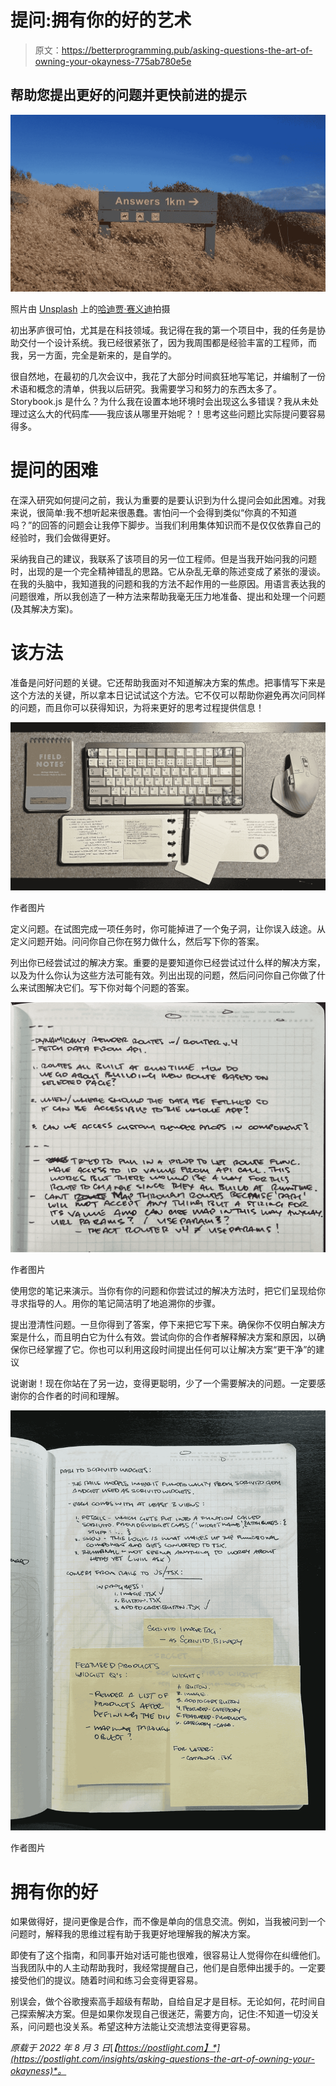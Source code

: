 # 提问:拥有你的好的艺术

> 原文：<https://betterprogramming.pub/asking-questions-the-art-of-owning-your-okayness-775ab780e5e>

## 帮助您提出更好的问题并更快前进的提示

![](img/a97c6747326f7e82494b7d0df4ed11e9.png)

照片由 [Unsplash](https://unsplash.com?utm_source=medium&utm_medium=referral) 上的[哈迪贾·赛义迪](https://unsplash.com/@hadijasaidi?utm_source=medium&utm_medium=referral)拍摄

初出茅庐很可怕，尤其是在科技领域。我记得在我的第一个项目中，我的任务是协助交付一个设计系统。我已经很紧张了，因为我周围都是经验丰富的工程师，而我，另一方面，完全是新来的，是自学的。

很自然地，在最初的几次会议中，我花了大部分时间疯狂地写笔记，并编制了一份术语和概念的清单，供我以后研究。我需要学习和努力的东西太多了。Storybook.js 是什么？为什么我在设置本地环境时会出现这么多错误？我从未处理过这么大的代码库——我应该从哪里开始呢？！思考这些问题比实际提问要容易得多。

# 提问的困难

在深入研究如何提问之前，我认为重要的是要认识到为什么提问会如此困难。对我来说，很简单:我不想听起来很愚蠢。害怕问一个会得到类似“你真的不知道吗？”的回答的问题会让我停下脚步。当我们利用集体知识而不是仅仅依靠自己的经验时，我们会做得更好。

采纳我自己的建议，我联系了该项目的另一位工程师。但是当我开始问我的问题时，出现的是一个完全精神错乱的思路。它从杂乱无章的陈述变成了紧张的漫谈。在我的头脑中，我知道我的问题和我的方法不起作用的一些原因。用语言表达我的问题很难，所以我创造了一种方法来帮助我毫无压力地准备、提出和处理一个问题(及其解决方案)。

# 该方法

准备是问好问题的关键。它还帮助我面对不知道解决方案的焦虑。把事情写下来是这个方法的关键，所以拿本日记试试这个方法。它不仅可以帮助你避免再次问同样的问题，而且你可以获得知识，为将来更好的思考过程提供信息！

![](img/04fa84c5c7f30ddb6c757a0eb95db0eb.png)

作者图片

定义问题。在试图完成一项任务时，你可能掉进了一个兔子洞，让你误入歧途。从定义问题开始。问问你自己你在努力做什么，然后写下你的答案。

列出你已经尝试过的解决方案。重要的是要知道你已经尝试过什么样的解决方案，以及为什么你认为这些方法可能有效。列出出现的问题，然后问问你自己你做了什么来试图解决它们。写下你对每个问题的答案。

![](img/7e91fb4ea8bf6022b9d1492692655390.png)

作者图片

使用您的笔记来演示。当你有你的问题和你尝试过的解决方法时，把它们呈现给你寻求指导的人。用你的笔记简洁明了地追溯你的步骤。

提出澄清性问题。一旦你得到了答案，停下来把它写下来。确保你不仅明白解决方案是什么，而且明白它为什么有效。尝试向你的合作者解释解决方案和原因，以确保你已经掌握了它。你也可以利用这段时间提出任何可以让解决方案“更干净”的建议

说谢谢！现在你站在了另一边，变得更聪明，少了一个需要解决的问题。一定要感谢你的合作者的时间和理解。

![](img/d42d9d60eb08abee1dc4d8198f860bf2.png)

作者图片

# 拥有你的好

如果做得好，提问更像是合作，而不像是单向的信息交流。例如，当我被问到一个问题时，解释我的思维过程有助于我更好地理解我的解决方案。

即使有了这个指南，和同事开始对话可能也很难，很容易让人觉得你在纠缠他们。当我团队中的人主动帮助我时，我经常提醒自己，他们是自愿伸出援手的。一定要接受他们的提议。随着时间和练习会变得更容易。

别误会，做个谷歌搜索高手超级有帮助，自给自足才是目标。无论如何，花时间自己探索解决方案。但是如果你发现自己很迷茫，需要方向，记住:不知道一切没关系，问问题也没关系。希望这种方法能让交流想法变得更容易。

*原载于 2022 年 8 月 3 日*[*【https://postlight.com】*](https://postlight.com/insights/asking-questions-the-art-of-owning-your-okayness)*。*